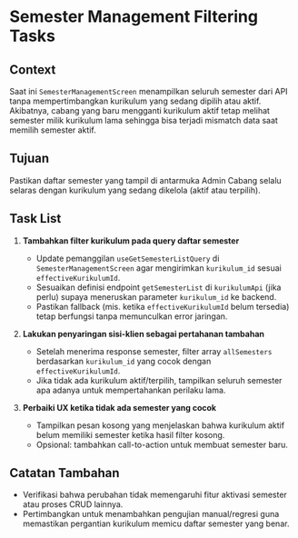 # Semester Management Filtering Tasks

## Context
Saat ini `SemesterManagementScreen` menampilkan seluruh semester dari API tanpa mempertimbangkan kurikulum yang sedang dipilih atau aktif. Akibatnya, cabang yang baru mengganti kurikulum aktif tetap melihat semester milik kurikulum lama sehingga bisa terjadi mismatch data saat memilih semester aktif.

## Tujuan
Pastikan daftar semester yang tampil di antarmuka Admin Cabang selalu selaras dengan kurikulum yang sedang dikelola (aktif atau terpilih).

## Task List

1. **Tambahkan filter kurikulum pada query daftar semester**
   - Update pemanggilan `useGetSemesterListQuery` di `SemesterManagementScreen` agar mengirimkan `kurikulum_id` sesuai `effectiveKurikulumId`.
   - Sesuaikan definisi endpoint `getSemesterList` di `kurikulumApi` (jika perlu) supaya meneruskan parameter `kurikulum_id` ke backend.
   - Pastikan fallback (mis. ketika `effectiveKurikulumId` belum tersedia) tetap berfungsi tanpa memunculkan error jaringan.

2. **Lakukan penyaringan sisi-klien sebagai pertahanan tambahan**
   - Setelah menerima response semester, filter array `allSemesters` berdasarkan `kurikulum_id` yang cocok dengan `effectiveKurikulumId`.
   - Jika tidak ada kurikulum aktif/terpilih, tampilkan seluruh semester apa adanya untuk mempertahankan perilaku lama.

3. **Perbaiki UX ketika tidak ada semester yang cocok**
   - Tampilkan pesan kosong yang menjelaskan bahwa kurikulum aktif belum memiliki semester ketika hasil filter kosong.
   - Opsional: tambahkan call-to-action untuk membuat semester baru.

## Catatan Tambahan
- Verifikasi bahwa perubahan tidak memengaruhi fitur aktivasi semester atau proses CRUD lainnya.
- Pertimbangkan untuk menambahkan pengujian manual/regresi guna memastikan pergantian kurikulum memicu daftar semester yang benar.
